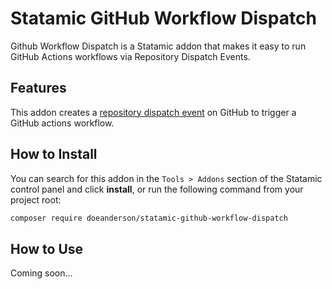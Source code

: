 # Statamic GitHub Workflow Dispatch

Github Workflow Dispatch is a Statamic addon that makes it easy to run GitHub Actions workflows via Repository Dispatch Events.

## Features

This addon creates a [repository dispatch event](https://docs.github.com/en/rest/reference/repos#create-a-repository-dispatch-event) on GitHub to trigger a GitHub actions workflow.

## How to Install

You can search for this addon in the `Tools > Addons` section of the Statamic control panel and click **install**, or run the following command from your project root:

``` bash
composer require doeanderson/statamic-github-workflow-dispatch
```

## How to Use

Coming soon…
